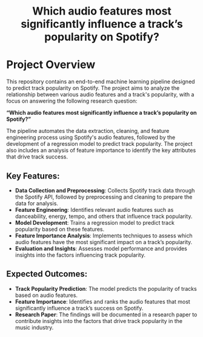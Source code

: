 <div align="center">
    <h1>Which audio features most significantly influence a track’s popularity on Spotify?</h1>
</div>

# Project Overview

This repository contains an end-to-end machine learning pipeline designed to predict track popularity on Spotify. The project aims to analyze the relationship between various audio features and a track's popularity, with a focus on answering the following research question:

**“Which audio features most significantly influence a track’s popularity on Spotify?”**

The pipeline automates the data extraction, cleaning, and feature engineering process using Spotify's audio features, followed by the development of a regression model to predict track popularity. The project also includes an analysis of feature importance to identify the key attributes that drive track success.

## Key Features:

- **Data Collection and Preprocessing**: Collects Spotify track data through the Spotify API, followed by preprocessing and cleaning to prepare the data for analysis.
- **Feature Engineering**: Identifies relevant audio features such as danceability, energy, tempo, and others that influence track popularity.
- **Model Development**: Trains a regression model to predict track popularity based on these features.
- **Feature Importance Analysis**: Implements techniques to assess which audio features have the most significant impact on a track’s popularity.
- **Evaluation and Insights**: Assesses model performance and provides insights into the factors influencing track popularity.

## Expected Outcomes:

- **Track Popularity Prediction**: The model predicts the popularity of tracks based on audio features.
- **Feature Importance**: Identifies and ranks the audio features that most significantly influence a track’s success on Spotify.
- **Research Paper**: The findings will be documented in a research paper to contribute insights into the factors that drive track popularity in the music industry.

